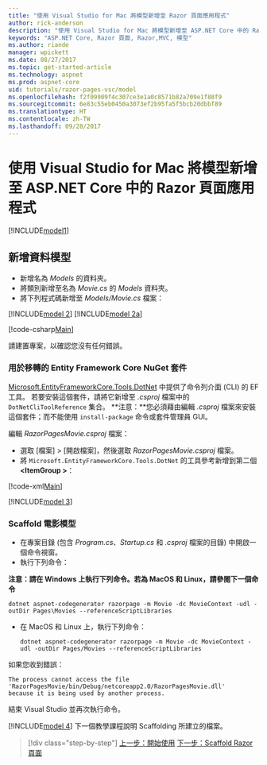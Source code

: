 ```yaml
---
title: "使用 Visual Studio for Mac 將模型新增至 Razor 頁面應用程式"
author: rick-anderson
description: "使用 Visual Studio for Mac 將模型新增至 ASP.NET Core 中的 Razor 頁面應用程式"
keywords: "ASP.NET Core, Razor 頁面, Razor,MVC, 模型"
ms.author: riande
manager: wpickett
ms.date: 08/27/2017
ms.topic: get-started-article
ms.technology: aspnet
ms.prod: aspnet-core
uid: tutorials/razor-pages-vsc/model
ms.openlocfilehash: f2f09909f4c307ce3e1a0c8571b82a709e1f88f9
ms.sourcegitcommit: 6e83c55eb0450a3073ef2b95fa5f5bcb20dbbf89
ms.translationtype: HT
ms.contentlocale: zh-TW
ms.lasthandoff: 09/28/2017
---
```

# <a name="adding-a-model-to-a-razor-pages-app-in-aspnet-core-with-visual-studio-for-mac"></a>使用 Visual Studio for Mac 將模型新增至 ASP.NET Core 中的 Razor 頁面應用程式

[!INCLUDE[model1](../../includes/RP/model1.md)]

## <a name="add-a-data-model"></a>新增資料模型

* 新增名為 *Models* 的資料夾。
* 將類別新增至名為 *Movie.cs* 的 *Models* 資料夾。
* 將下列程式碼新增至 *Models/Movie.cs* 檔案：

[!INCLUDE[model 2](../../includes/RP/model2.md)]
[!INCLUDE[model 2a](../../includes/RP/model2a.md)]

[!code-csharp[Main](../../tutorials/razor-pages/razor-pages-start/sample/RazorPagesMovie/Startup.cs?name=snippet_ConfigureServices2&highlight=3-6)]

請建置專案，以確認您沒有任何錯誤。

### <a name="entity-framework-core-nuget-packages-for-migrations"></a>用於移轉的 Entity Framework Core NuGet 套件

[Microsoft.EntityFrameworkCore.Tools.DotNet](https://www.nuget.org/packages/Microsoft.EntityFrameworkCore.Tools.DotNet) 中提供了命令列介面 (CLI) 的 EF 工具。 若要安裝這個套件，請將它新增至 *.csproj* 檔案中的 `DotNetCliToolReference` 集合。 **注意：**您必須藉由編輯 *.csproj* 檔案來安裝這個套件；而不能使用 `install-package` 命令或套件管理員 GUI。

編輯 *RazorPagesMovie.csproj* 檔案：

* 選取 [檔案] > [開啟檔案]，然後選取 *RazorPagesMovie.csproj* 檔案。
* 將 `Microsoft.EntityFrameworkCore.Tools.DotNet` 的工具參考新增到第二個 **\<ItemGroup >**：

[!code-xml[Main](../../tutorials/razor-pages/razor-pages-start/snapshot_cli_sample/RazorPagesMovie/RazorPagesMovie.cli.csproj?range=12-16&highlight=4)]

[!INCLUDE[model 3](../../includes/RP/model3.md)]

<a name="scaffold"></a>
### <a name="scaffold-the-movie-model"></a>Scaffold 電影模型

* 在專案目錄 (包含 *Program.cs*、*Startup.cs* 和 *.csproj* 檔案的目錄) 中開啟一個命令視窗。
* 執行下列命令：

**注意：請在 Windows 上執行下列命令。若為 MacOS 和 Linux，請參閱下一個命令**

  ```console
  dotnet aspnet-codegenerator razorpage -m Movie -dc MovieContext -udl -outDir Pages\Movies --referenceScriptLibraries
  ```

* 在 MacOS 和 Linux 上，執行下列命令：

  ```console
  dotnet aspnet-codegenerator razorpage -m Movie -dc MovieContext -udl -outDir Pages/Movies --referenceScriptLibraries
  ```

如果您收到錯誤：
  ```
  The process cannot access the file 
 'RazorPagesMovie/bin/Debug/netcoreapp2.0/RazorPagesMovie.dll' 
  because it is being used by another process.
  ```

結束 Visual Studio 並再次執行命令。

[!INCLUDE[model 4](../../includes/RP/model4.md)] 下一個教學課程說明 Scaffolding 所建立的檔案。

>[!div class="step-by-step"]
[上一步：開始使用](xref:tutorials/razor-pages-vsc/razor-pages-start)
[下一步：Scaffold Razor 頁面](xref:tutorials/razor-pages/page)
